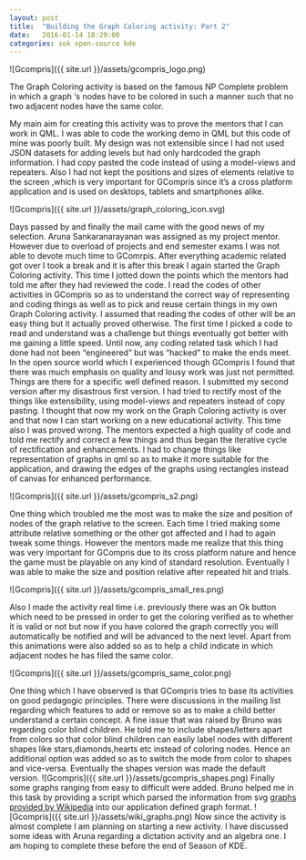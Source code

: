 ```yaml
---
layout: post
title:  "Building the Graph Coloring activity: Part 2"
date:   2016-01-14 18:29:00
categories: sok open-source kde
---
```

![Gcompris]({{ site.url }}/assets/gcompris_logo.png)

The Graph Coloring activity is based on the famous NP Complete problem in which a graph ‘s nodes have to be colored in such a manner such that no two adjacent nodes have the same color.

My main aim for creating this activity was to prove the mentors that I can work in QML. I was able to code the working demo in QML but this code of mine was poorly built. My design was not extensible since I had not used JSON datasets for adding levels but had only hardcoded the graph information. I had copy pasted the code instead of using a model-views and repeaters. Also I had not kept the positions and sizes of elements relative to the screen ,which is very important for GCompris since it’s a cross platform application and is used on desktops, tablets and smartphones alike.

![Gcompris]({{ site.url }}/assets/graph_coloring_icon.svg)

Days passed by and finally the mail came with the good news of my selection. Aruna Sankaranarayanan was assigned as my project mentor. However due to overload of projects and end semester exams I was not able to devote much time to GComrpis. 
After everything academic related got over I took a break and it is after this break I again started the Graph Coloring activity. This time I jotted down the points which the mentors had told me after they had reviewed the code. I read the codes of other activities in GCompris so as to understand the correct way of representing and coding things as well as to pick and reuse certain things in my own Graph Coloring activity. I assumed that reading the codes of other will be an easy thing but it actually proved otherwise. The first time I picked a code to read and understand was a challenge but things eventually got better with me gaining a little speed.
Until now, any coding related task which I had done had not been “engineered” but was “hacked” to make the ends meet. In the open source world which I experienced though GCompris I found that there was much emphasis on quality and lousy work was just not permitted. Things are there for a specific well defined reason.
I submitted my second version after my disastrous first version. I had tried to rectify most of the things like extensibility, using model-views and repeaters instead of copy pasting. I thought that now my work on the Graph Coloring activity is over and that now I can start working on a new educational activity. This time also I was proved wrong. The mentors expected a high quality of code and told me rectify and correct a few things and thus began the iterative cycle of rectification and enhancements. I had to change things like representation of graphs in qml so as to make it more suitable for the application, and drawing the edges of the graphs using rectangles instead of canvas for enhanced performance. 

![Gcompris]({{ site.url }}/assets/gcompris_s2.png)

One thing which troubled me the most was to make the size and position of nodes of the graph relative to the screen. Each time I tried making some attribute relative something or the other got affected and I had to again tweak some things. However the mentors made me realize that this thing was very important for GCompris due to its cross platform nature and hence the game must be playable on any kind of standard resolution. Eventually I was able to make the size and position relative after repeated hit and trials.

![Gcompris]({{ site.url }}/assets/gcompris_small_res.png)

Also I made the activity real time i.e. previously there was an Ok button which need to be pressed in order to get the coloring verified as to whether it is valid or not but now if you have colored the graph correctly you will automatically be notified and will be advanced to the next level. Apart from this animations were also added so as to help a child indicate in which adjacent nodes he has filed the same color.

![Gcompris]({{ site.url }}/assets/gcompris_same_color.png)

One thing which I have observed is that GCompris tries to base its activities on good pedagogic principles. There were discussions in the mailing list regarding which features to add or remove so as to make a child better understand a certain concept.
A fine issue that was raised by Bruno was regarding color blind children. He told me to include shapes/letters apart from colors so that color blind children can easily label nodes with different shapes like stars,diamonds,hearts etc instead of coloring nodes. Hence an additional option was added so as to switch the mode from color to shapes and vice-versa. Eventually the shapes version was made the default version.
![Gcompris]({{ site.url }}/assets/gcompris_shapes.png)
Finally some graphs ranging from easy to difficult were added. Bruno helped me in this task by providing a script which parsed the information from svg [graphs provided by Wikipedia][wiki-graph] into our application defined graph format.
![Gcompris]({{ site.url }}/assets/wiki_graphs.png)
Now since the activity is almost complete I am planning on starting a new activity. I have discussed some ideas with Aruna regarding a dictation activity and an algebra one. I am hoping to complete these before the end of Season of KDE.

[wiki-graph]: https://en.wikipedia.org/wiki/Gallery_of_named_graphs
